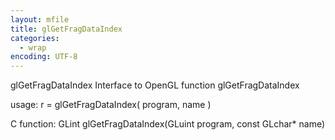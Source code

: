```yaml
---
layout: mfile
title: glGetFragDataIndex
categories:
  - wrap
encoding: UTF-8
---
```


glGetFragDataIndex  Interface to OpenGL function glGetFragDataIndex

usage:  r = glGetFragDataIndex( program, name )

C function:  GLint glGetFragDataIndex(GLuint program, const GLchar\* name)